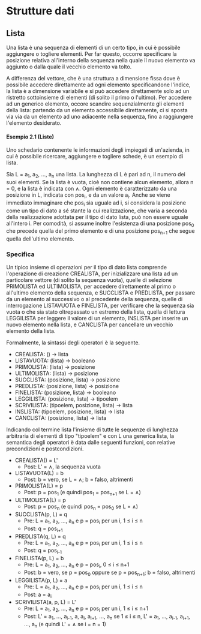 # Strutture dati

## Lista

Una lista è una sequenza di elementi di un certo tipo, in cui è possibile aggiungere o togliere elementi. Per far questo, occorre specificare la posizione relativa all'interno della sequenza nella quale il nuovo elemento va aggiunto o dalla quale il vecchio elemento va tolto.

A differenza del vettore, che è una struttura a dimensione fissa dove è possibile accedere direttamente ad ogni elemento specificandone l'indice, la lista è a dimensione variabile e si può accedere direttamente solo ad un ristretto sottoinsieme di elementi (di solito il primo o l'ultimo). Per accedere ad un generico elemento, occore scandire sequenzialmente gli elementi della lista: partendo da un elemento accessibile direttamente, ci si sposta via via da un elemento ad uno adiacente nella sequenza, fino a raggiungere l'elemento desiderato.

#### Esempio 2.1 (Liste)
Uno schedario contenente le informazioni degli impiegati di un'azienda, in cui è possibile ricercare, aggiungere e togliere schede, è un esempio di lista.

Sia L = a<sub>1</sub>, a<sub>2</sub>, ..., a<sub>n</sub> una lista. La lunghezza di L è pari ad n, il numero dei suoi elementi. Se la lista è vuota, cioè non contiene alcun elemento, allora n = 0, e la lista è indicata con &wedge;. Ogni elemento è caratterizzato da una posizione in L, indicata con pos<sub>i</sub>, e da un valore a<sub>i</sub>. Anche se viene immediato immaginare che pos<sub>i</sub> sia uguale ad i, si considera la posizione come un tipo di dato a sé stante la cui realizzazione, che varia a seconda della realizzazione adottata per il tipo di dato lista, può non essere uguale all'intero i. Per comodità, si assume inoltre l'esistenza di una posizione pos<sub>0</sub> che precede quella del primo elemento e di una posizione pos<sub>n+1</sub> che segue quella dell'ultimo elemento.

### Specifica
Un tipico insieme di operazioni per il tipo di dato lista comprende l'operazione di creazione CREALISTA, per inizializzare una lista ad un particolare vettore (di solito la sequenza vuota), quelle di selezione PRIMOLISTA ed ULTIMOLISTA, per accedere direttamente al primo o all'ultimo elemento della sequenza, e SUCCLISTA e PREDLISTA, per passare da un elemento al successivo o al precedente della sequenza, quelle di interrogazione LISTAVUOTA e FINELISTA, per verificare che la sequenza sia vuota o che sia stato oltrepassato un estremo della lista, quella di lettura LEGGILISTA per leggere il valore di un elemento, INSLISTA per inserire un nuovo elemento nella lista, e CANCLISTA per cancellare un vecchio elemento della lista.

Formalmente, la sintassi degli operatori è la seguente.

* CREALISTA: () &rightarrow; lista
* LISTAVUOTA: (lista) &rightarrow; booleano
* PRIMOLISTA: (lista) &rightarrow; posizione
* ULTIMOLISTA: (lista) &rightarrow; posizione
* SUCCLISTA: (posizione, lista) &rightarrow; posizione
* PREDLISTA: (posizione, lista) &rightarrow; posizione
* FINELISTA: (posizione, lista) &rightarrow; booleano
* LEGGILISTA: (posizione, lista) &rightarrow; tipoelem
* SCRIVILISTA: (tipoelem, posizione, lista) &rightarrow; lista
* INSLISTA: (tipoelem, posizione, lista) &rightarrow; lista
* CANCLISTA: (posizione, lista) &rightarrow; lista

Indicando col termine lista l'insieme di tutte le sequenze di lunghezza arbitraria di elementi di tipo "tipoelem" e con L una generica lista, la semantica degli operatori è data dalle seguenti funzioni, con relative precondizioni e postcondizioni.

* CREALISTA() = L'
  * Post: L' = &wedge;, la sequenza vuota
* LISTAVUOTA(L) = b
  * Post: b = vero, se L = &wedge;; b = falso, altrimenti
* PRIMOLISTA(L) = p
  * Post: p = pos<sub>1</sub> (e quindi pos<sub>1</sub> = pos<sub>n+1</sub> se L = &wedge;)
* ULTIMOLISTA(L) = p
  * Post: p = pos<sub>n</sub> (e quindi pos<sub>n</sub> = pos<sub>0</sub> se L = &wedge;)
* SUCCLISTA(p, L) = q
  * Pre: L = a<sub>1</sub>, a<sub>2</sub>, ..., a<sub>n</sub> e p = pos<sub>i</sub> per un i, 1 &le; i &le; n
  * Post: q = pos<sub>i+1</sub>
* PREDLISTA(q, L) = q
  * Pre: L = a<sub>1</sub>, a<sub>2</sub>, ..., a<sub>n</sub> e p = pos<sub>i</sub> per un i, 1 &le; i &le; n
  * Post: q = pos<sub>i-1</sub>
* FINELISTA(p, L) = b
  * Pre: L = a<sub>1</sub>, a<sub>2</sub>, ..., a<sub>n</sub> e p = pos<sub>i</sub>, 0 &le; i &le; n+1
  * Post: b = vero, se p = pos<sub>0</sub> oppure se p = pos<sub>n+1</sub>; b = falso, altrimenti
* LEGGILISTA(p, L) = a
  * Pre: L = a<sub>1</sub>, a<sub>2</sub>, ..., a<sub>n</sub> e p = pos<sub>i</sub> per un i, 1 &le; i &le; n
  * Post: a = a<sub>i</sub>
* SCRIVILISTA(a, p, L) = L'
  * Pre: L = a<sub>1</sub>, a<sub>2</sub>, ..., a<sub>n</sub> e p = pos<sub>i</sub> per un i, 1 &le; i &le; n+1
  * Post: L' = a<sub>1</sub>, ..., a<sub>i-1</sub>, a, a<sub>i</sub>, a<sub>i+1</sub>, ..., a<sub>n</sub> se 1 &le; i &le; n, L' = a<sub>1</sub>, ..., a<sub>i-1</sub>, a<sub>i+1</sub>, ..., a<sub>n</sub> (e quindi L' = &wedge; se i = n = 1)

